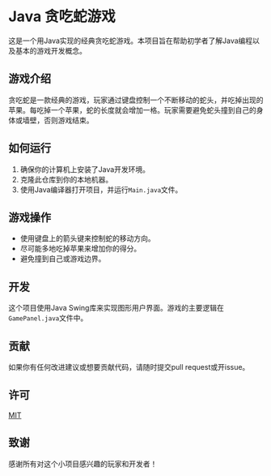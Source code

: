 # Java 贪吃蛇游戏

这是一个用Java实现的经典贪吃蛇游戏。本项目旨在帮助初学者了解Java编程以及基本的游戏开发概念。

## 游戏介绍

贪吃蛇是一款经典的游戏，玩家通过键盘控制一个不断移动的蛇头，并吃掉出现的苹果。每吃掉一个苹果，蛇的长度就会增加一格。玩家需要避免蛇头撞到自己的身体或墙壁，否则游戏结束。

## 如何运行

1. 确保你的计算机上安装了Java开发环境。
2. 克隆此仓库到你的本地机器。
3. 使用Java编译器打开项目，并运行`Main.java`文件。

## 游戏操作

- 使用键盘上的箭头键来控制蛇的移动方向。
- 尽可能多地吃掉苹果来增加你的得分。
- 避免撞到自己或游戏边界。

## 开发

这个项目使用Java Swing库来实现图形用户界面。游戏的主要逻辑在`GamePanel.java`文件中。

## 贡献

如果你有任何改进建议或想要贡献代码，请随时提交pull request或开issue。

## 许可

[MIT](LICENSE)

## 致谢

感谢所有对这个小项目感兴趣的玩家和开发者！